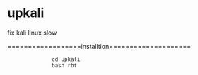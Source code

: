 # upkali
fix kali linux slow 

==================installtion====================
 
                  cd upkali 
                  bash rbt
